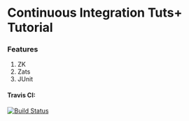# Continuous Integration Tuts+ Tutorial

### Features
1. ZK
2. Zats
3. JUnit

#### Travis CI:

[![Build Status](https://travis-ci.org/htekgulds/tuts-continuous-integration.svg?branch=master)](https://travis-ci.org/htekgulds/tuts-continuous-integration)
